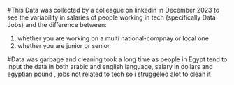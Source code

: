 #This Data was collected by a colleague on linkedin in December 2023 to see the variability in salaries of people working in tech (specifically Data Jobs) and the difference between:
1. whether you are working on a multi national-compnay or local one
2. whether you are junior or senior

#Data was garbage and cleaning took a long time as people in Egypt tend to input the data in both arabic and english language, salary in dollars and egyptian pound , jobs not related to tech so i struggeled alot to clean it
